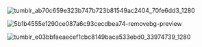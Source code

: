 ![tumblr_ab70c659e323b747b723b81549ac2404_70fe6dd3_1280](https://github.com/user-attachments/assets/016cee93-7b37-4d46-a857-5b924435a339)






![5b1b4555e1290ce087a6c93cecdbea74-removebg-preview](https://github.com/user-attachments/assets/14eed65f-d392-43c2-bada-ec597a9c49e1)





![tumblr_e03bbfaeaecef1cbc8149baca533ebd0_33974739_1280](https://github.com/user-attachments/assets/5696d7d3-75cb-4cc1-b760-3e13d0acf557)











         
